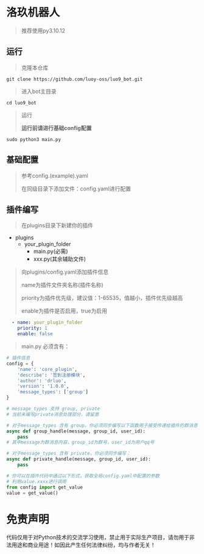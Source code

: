 # 洛玖机器人

> 推荐使用py3.10.12

## 运行

> 克隆本仓库
```
git clone https://github.com/luoy-oss/luo9_bot.git
```

> 进入bot主目录
```
cd luo9_bot
```

> 运行
>
> **运行前请进行基础config配置**
```
sudo python3 main.py
```

## 基础配置

> 参考config.(example).yaml
> 
> 在同级目录下添加文件：config.yaml进行配置

## 插件编写

> 在plugins目录下新建你的插件
- plugins
    - your_plugin_folder
        - main.py(必需)
        - xxx.py(其余辅助文件)
> 向plugins/config.yaml添加插件信息
>
> name为插件文件夹名称(插件名称)
> 
> priority为插件优先级，建议值：1-65535，值越小，插件优先级越高
> 
> enable为插件是否启用，true为启用
```yaml
  - name: your_plugin_folder
    priority: 1
    enable: false
```

> main.py 必须含有：
```python
# 插件信息
config = {
    'name': 'core_plugin',
    'describe': '签到注册模块',
    'author': 'drluo',
    'version': '1.0.0',
    'message_types': ['group']
}

# message_types 支持 group, private
# 当前未编写private消息处理部分，请留意

# 对于message_types 含有 group，你必须同步编写以下函数用于接受传递给插件的群消息：
async def group_handle(message, group_id, user_id):
    pass
# 其中message为群消息内容，group_id为群号，user_id为用户qq号

# 对于message_types 含有 private，你必须同步编写：
async def private_handle(message, group_id, user_id):
    pass

# 你可以在插件代码中通过以下形式，获取全局config.yaml中配置的参数
# 利用value.xxxx进行调用
from config import get_value
value = get_value()

```


# 免责声明

代码仅用于对Python技术的交流学习使用，禁止用于实际生产项目，请勿用于非法用途和商业用途！如因此产生任何法律纠纷，均与作者无关！